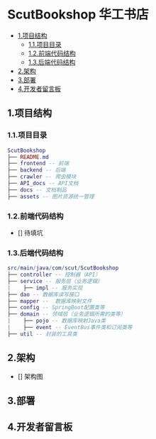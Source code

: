 # ScutBookshop 华工书店

- [1.项目结构](#1项目结构)
  - [1.1.项目目录](#11项目目录)
  - [1.2.前端代码结构](#12前端代码结构)
  - [1.3.后端代码结构](#13后端代码结构)
- [2.架构](#2架构)
- [3.部署](#3部署)
- [4.开发者留言板](#4开发者留言板)

## 1.项目结构

### 1.1.项目目录

```lua
ScutBookshop
├── README.md
├── frontend -- 前端
├── backend -- 后端
├── crawler -- 爬虫模块
├── API_docs -- API文档
├── docs -- 文档制品
├── assets -- 图片资源统一管理
```

### 1.2.前端代码结构
- []  待填坑

### 1.3.后端代码结构

```lua
src/main/java/com/scut/ScutBookshop
├── controller -- 控制器（API）
├── service -- 服务层（业务逻辑）
|    ├── impl -- 服务实现
├── dao -- 数据库读写接口
├── mapper --  数据库映射文件
├── config -- SpringBoot配置类等
├── domain -- 领域层（业务逻辑所需的类等）
|    ├── pojo -- 数据库映射Java类
|    ├── event -- EventBus事件类和订阅类等
├── util -- 封装的工具类
```


## 2.架构
- []  架构图


## 3.部署



## 4.开发者留言板






